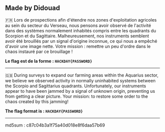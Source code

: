 Made by Didouad 
--------------------------------------------------------------------------------------------------------------

🇫🇷 Lors de prospections afin d'étendre nos zones d'exploitation agricoles au sein du secteur du Verseau, nous pensons avoir observé de l'activité dans des systèmes normalement inhabités compris entre les quadrants du Scorpion et du Sagittaire. Malheureusement, nos instruments semblent avoir été brouillés par un signal d'origine inconnue, ce qui nous a empêché d'avoir une image nette. Votre mission : remettre un peu d'ordre dans le chaos instauré par ce brouillage !

**Le flag est de la forme : `HACKDAY{PASSWORD}`**

----------------------------------------------------------------------------------------------------------------------------------------------------------------------------------
🇬🇧 During surveys to expand our farming areas within the Aquarius sector, we believe we observed activity in normally uninhabited systems between the Scorpio and Sagittarius quadrants. Unfortunately, our instruments appear to have been jammed by a signal of unknown origin, preventing us from getting a clear picture. Your mission: to restore some order to the chaos created by this jamming!

**The flag format is : `HACKDAY{PASSWORD}`**


----------------------------------------------------------------------------------------------------------------------------------------------------------------------------------
md5sum : c87c04b3a1f75a40d018e8f6daa57b69